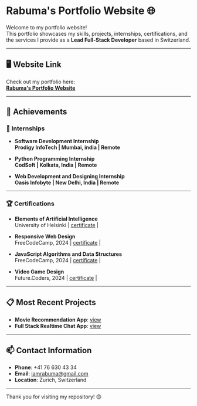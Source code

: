 # Rabuma's Portfolio Website 🌐

Welcome to my portfolio website!  
This portfolio showcases my skills, projects, internships, certifications, and the services I provide as a **Lead Full-Stack Developer** based in Switzerland.  

---

## 🖥️ Website Link
Check out my portfolio here:  
**[Rabuma's Portfolio Website](https://rabumaabraham.github.io/)**  

---

## 🌟 Achievements
### 📌 Internships
- **Software Development Internship**  
  **Prodigy InfoTech | Mumbai, india | Remote**
  
- **Python Programming Internship**  
  **CodSoft | Kolkata, India | Remote**  

- **Web Development and Designing Internship**  
  **Oasis Infobyte | New Delhi, India | Remote**  

---

### 🏆 Certifications
- **Elements of Artificial Intelligence**  
  University of Helsinki | [certificate](https://rabumaabraham.github.io/documents/c4.pdf) |

- **Responsive Web Design**  
  FreeCodeCamp, 2024 | [certificate](https://www.freecodecamp.org/certification/rabuma/responsive-web-design) | 

- **JavaScript Algorithms and Data Structures**  
  FreeCodeCamp, 2024 | [certificate](https://www.freecodecamp.org/certification/rabuma/javascript-algorithms-and-data-structures-v8) | 

- **Video Game Design**  
  Future.Coders, 2024 | [certificate](https://rabumaabraham.github.io/documents/c3.pdf) |  

---



## 📋 Most Recent Projects
- **Movie Recommendation App**: [view](https://rabumaabraham.github.io/movie-recommendation-app/)  
- **Full Stack Realtime Chat App**: [view](https://chat-app-mern-1-85en.onrender.com/)      

---

## 📫 Contact Information
- **Phone**: +41 76 630 43 34  
- **Email**: iamrabuma@gmail.com  
- **Location**: Zurich, Switzerland  

---

Thank you for visiting my repository! 😊  
